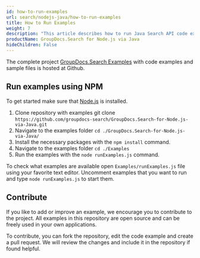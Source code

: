```yaml
---
id: how-to-run-examples
url: search/nodejs-java/how-to-run-examples
title: How to Run Examples
weight: 7
description: "This article describes how to run Java Search API code examples."
productName: GroupDocs.Search for Node.js via Java
hideChildren: False
---
```

The complete project [GroupDocs.Search Examples](https://github.com/groupdocs-search/GroupDocs.Search-for-Node.js-via-Java) with code examples and sample files is hosted at Github.

## Run examples using NPM

To get started make sure that [Node.js](https://nodejs.org/) is installed.

1. Clone repository with examples git clone `https://github.com/groupdocs-search/GroupDocs.Search-for-Node.js-via-Java.git`
2. Navigate to the examples folder `cd ./GroupDocs.Search-for-Node.js-via-Java/`
3. Install the necessary packages with the `npm install` command.
4. Navigate to the examples folder `cd ./Examples`
5. Run the examples with the `node runExamples.js` command.

To check what examples are available open `Examples/runExamples.js` file using your favorite text editor. Uncomment examples that you want to run and type `node runExamples.js` to start them.

## Contribute

If you like to add or improve an example, we encourage you to contribute to the project. All examples in this repository are open source and can be freely used in your own applications.

To contribute, you can fork the repository, edit the code example and create a pull request. We will review the changes and include it in the repository if found helpful.
